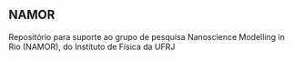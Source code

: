 ## NAMOR
Repositório para suporte ao grupo de pesquisa Nanoscience Modelling in Rio (NAMOR), do Instituto de Física da UFRJ
